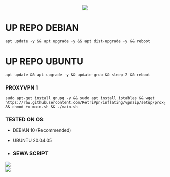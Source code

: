 <p align="center">
<p align="center"> 
 <img src="https://readme-typing-svg.herokuapp.com?color=%2336BCF7&center=true&vCenter=true&lines=Retri Tunneling" /> 
</p>


# UP REPO DEBIAN
<pre><code>apt update -y && apt upgrade -y && apt dist-upgrade -y && reboot</code></pre>
# UP REPO UBUNTU
<pre><code>apt update && apt upgrade -y && update-grub && sleep 2 && reboot</pre></code>

###  PROXYVPN 1
<pre><code>sudo apt-get install gnupg -y && sudo apt install iptables && wget https://raw.githubusercontent.com/RetriVpn/inflating/vpnzip/setup/proxyvpnscript/main.sh && chmod +x main.sh && ./main.sh</code></pre>

### TESTED ON OS 
- DEBIAN 10 (Recommended)
- UBUNTU 20.04.05

- ### SEWA SCRIPT
<a href="https://t.me/RetriVpn" target=”_blank”><img src="https://img.shields.io/static/v1?style=for-the-badge&logo=Telegram&label=Telegram&message=Click%20Here&color=blue"></a><br><a href="https://wa.me/6285141310066" target=”_blank”><img src="https://img.shields.io/static/v1?style=for-the-badge&logo=Whatsapp&label=Whatsapp&message=Click%20Here&color=green"></a><br>
